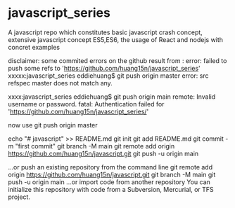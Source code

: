 # javascript_series
A javascript repo which constitutes basic javascript crash concept, extensive javascript concept ES5,ES6, the usage of React and nodejs with concret examples   



disclaimer: 
some commited errors on the github result from : error: failed to push some refs to 'https://github.com/huang15n/javascript_series'
xxxxx:javascript_series eddiehuang$ git push origin master 
error: src refspec master does not match any.

xxxx:javascript_series eddiehuang$ git push origin main
remote: Invalid username or password.
fatal: Authentication failed for 'https://github.com/huang15n/javascript_series/'

now use git push origin master 


echo "# javascript" >> README.md
git init
git add README.md
git commit -m "first commit"
git branch -M main
git remote add origin https://github.com/huang15n/javascript.git
git push -u origin main

…or push an existing repository from the command line
 git remote add origin https://github.com/huang15n/javascript.git
git branch -M main
git push -u origin main
…or import code from another repository
You can initialize this repository with code from a Subversion, Mercurial, or TFS project.